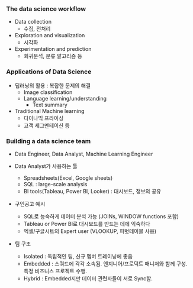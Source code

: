 ### The data science workflow
- Data collection
  - 수집, 전처리
- Exploration and visualization
  - 시각화
- Experimentation and prediction
  - 회귀분석, 분류 알고리즘 등


### Applications of Data Science
- 딥러닝의 활용 : 복잡한 문제의 해결
  - Image classification
  - Language learning/understanding
    - Text summary
- Traditional Machine learning
  - 다이나믹 프라이싱
  - 고객 세그멘테이션 등

### Building a data science team

- Data Engineer, Data Analyst, Machine Learning Engineer
- Data Analyst가 사용하는 툴
  - Spreadsheets(Excel, Google sheets)
  - SQL : large-scale analysis
  - BI tools(Tableau, Power BI, Looker) : 대시보드, 정보의 공유
- 구인공고 예시
  - SQL로 능숙하게 데이터 분석 가능 (JOINs, WINDOW functions 포함)
  - Tableau or Power BI로 대시보드를 만드는 데에 익숙하다
  - 엑셀/구글시트의 Expert user (VLOOKUP, 피벗테이블 사용)

- 팀 구조
  - Isolated : 독립적인 팀, 신규 멤버 트레이닝에 좋음
  - Embedded : 스쿼드에 각각 소속됨. 엔지니어/프로덕트 매니저와 함께 구성. 특정 비즈니스 프로젝트 수행.
  - Hybrid : Embedded지만 데이터 관련자들이 서로 Sync함.
